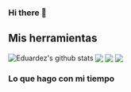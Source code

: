 ### Hi there 👋



## Mis herramientas

<img align="center" src="https://github-readme-stats.anuraghazra1.vercel.app/api?username=eduardez&show_icons=true&include_all_commits=true&theme=radical" alt="Eduardez's github stats" />

<img align="center" src="https://github-readme-stats.anuraghazra1.vercel.app/api/top-langs/?username=eduardez&layout=compact&theme=radical" />

<img align="center" src="https://github-readme-stats.anuraghazra1.vercel.app/api/pin/?username=eduardez&repo=github-readme-stats&theme=radical" />

<img align="center" src="https://github-readme-stats.anuraghazra1.vercel.app/api/pin/?username=eduardez&repo=anuraghazra.github.io&theme=radical" />


### Lo que hago con mi tiempo
<!--START_SECTION:waka-->
<!--END_SECTION:waka-->

<!--
**eduardez/eduardez** is a ✨ _special_ ✨ repository because its `README.md` (this file) appears on your GitHub profile.

Here are some ideas to get you started:

- 🔭 I’m currently working on ...
- 🌱 I’m currently learning ...
- 👯 I’m looking to collaborate on ...
- 🤔 I’m looking for help with ...
- 💬 Ask me about ...
- 📫 How to reach me: ...
- 😄 Pronouns: ...
- ⚡ Fun fact: ...
-->
